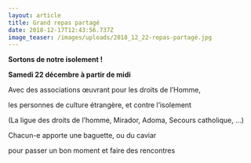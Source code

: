 ```yaml
---
layout: article
title: Grand repas partagé
date: 2018-12-17T12:43:56.737Z
image_teaser: /images/uploads/2018_12_22-repas-partagé.jpg
---
```

**Sortons de notre isolement !**

**Samedi 22 décembre à partir de midi**

Avec des associations œuvrant pour les droits de l’Homme,

les personnes de culture étrangère, et contre l’isolement

(La ligue des droits de l’homme, Mirador, Adoma, Secours catholique, …)



Chacun-e apporte une baguette, ou du caviar

pour passer un bon moment et faire des rencontres
